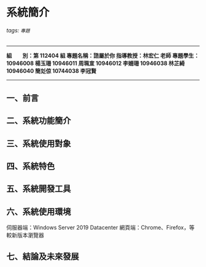 # 系統簡介
###### tags: `專題`


---

**組  別：第 112404 組
專題名稱：諮屬於你
指導教授：林宏仁 老師
專題學生：10946008 楊玉珊 10946011 周珮宣 10946012 李姍珊 10946038 林芷綺 10946040 簡彣倞 10744038 李冠賢**

---

## 一、前言
## 二、系統功能簡介
## 三、系統使用對象
## 四、系統特色
## 五、系統開發工具
## 六、系統使用環境
伺服器端：Windows Server 2019 Datacenter
網頁端：Chrome、Firefox，等較新版本瀏覽器
## 七、結論及未來發展
